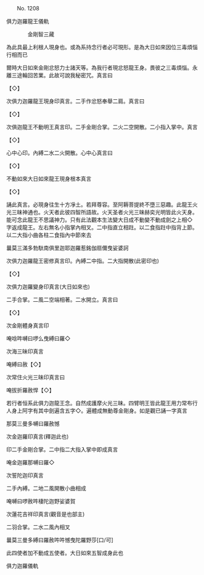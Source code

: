 ﻿　　No. 1208

俱力迦羅龍王儀軌

　　　　金剛智三藏


為此具最上利根人現身也。或為系持念行者必可現形。是為大日如來因位三毒煩惱行相而已

爾時大日如來金剛忿怒力士諸天等。為我行者現忿怒龍王身。畏彼之三毒煩惱。永離三途輪回苦業。此故可說我秘密咒。真言曰

【◇】

次俱力迦羅龍王現身印真言。二手作忿怒奉舉二肩。真言曰

【◇】

次俱迦龍王不動明王真言印。二手金剛合掌。二火二空開散。二小指入掌中。真言

【◇】

心中心印。內縛二水二火開散。心中心真言曰

【◇】

不動如來大日如來龍王現身根本真言

【◇】

誦此真言。必現身往生十方凈土。若拜尊容。至阿耨菩提終不墮三惡趣。此龍王火光三昧神通也。火天者此彼四智所語故。火天圣者火光三昧赫奕光明皆此火天身。能可念此龍王不思議神力。只有此法觀本生法變大日成不動變不動成劍之上相◇字返成龍王。左右無名小指掌內相叉。二中指直立相跓。以二食指跓中指背上節。以二大指小曲各柱二食指內中節來去

曩莫三滿多勃馱南俱里迦耶迦羅惹銘伽扇儞曳娑婆訶

次俱力迦羅龍王密修真言印。內縛二中指。二大指開散(此密印也)

【◇】

次俱力迦羅變身印真言(大日如來也)

二手合掌。二風二空端相著。二水開立。真言曰

【◇】

次金剛體身真言印

唵唅吽嚩曰啰么曳縛曰羅◇

次海三昧印真言

唵縛曰赦【◇】

次常住火光三昧印真言曰

唵拔折羅赦悍【◇】

若行者恒系此俱力迦龍王念。自然成護摩火光三昧。四臂明王皆此龍王用力常布行人身上阿字有其中劍遍含五字◇。遍體成無動尊金剛身。如是觀已誦一字真言

那莫三曼多嚩曰羅赦憾

次金迦羅印真言(釋迦此也)

印二手金剛合掌。二中指二大指入掌中即成真言

唵金迦羅那嚩曰羅◇

次誓陀迦印真言

二手內縛。二地二風開散小曲相成

唵嚩曰啰赦吽棲陀迦野娑婆賀

次蓮花吉祥印真言(觀音是也部主)

二羽合掌。二水二風內相叉

曩莫三曼多縛曰羅赦吽吽憾曳陀羅野莎[口/可]

此四使者加不動成五使者。大日如來五智成身此也

俱力迦羅儀軌
